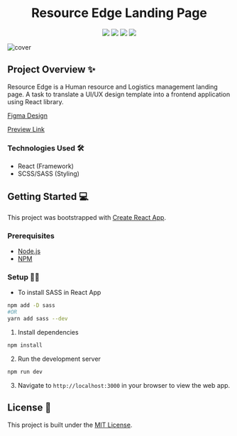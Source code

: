 <h1 align="center">Resource Edge Landing Page</h1>


<p align="center">
<img src="https://img.shields.io/badge/React-20232A?style=for-the-badge&logo=react&logoColor=61DAFB">
<img src="https://img.shields.io/badge/Sass-CC6699?style=for-the-badge&logo=sass&logoColor=white">
<img src="https://img.shields.io/badge/Figma-F24E1E?style=for-the-badge&logo=figma&logoColor=white">
<img src="https://img.shields.io/badge/Netlify-00C7B7?style=for-the-badge&logo=netlify&logoColor=white">
</p>

![cover](https://user-images.githubusercontent.com/46662771/203580255-d63a50d2-777f-4dc8-92db-d7cf76a46c17.png)


## **Project Overview** ✨
Resource Edge is a Human resource and Logistics management landing page.
A task to translate a UI/UX design template into a frontend application using React library.

[Figma Design](https://www.figma.com/file/aZBjlwJ8fAiUTCJnss6kpS/Learnable-21'-STest)

[Preview Link](https://resource-edge-lp.netlify.app/)

### **Technologies Used** 🛠

- React (Framework)
- SCSS/SASS (Styling)

## **Getting Started** 💻

This project was bootstrapped with [Create React App](https://github.com/facebook/create-react-app).

### **Prerequisites**

- [Node.js](https://nodejs.org/)
- [NPM](https://www.npmjs.com/)


### **Setup** 👨‍💻
- To install SASS in React App

```BASH
npm add -D sass
#OR
yarn add sass --dev
```

1. Install dependencies
```BASH 
npm install
```

2. Run the development server
```BASH
npm run dev
```

3. Navigate to `http://localhost:3000` in your browser to view the web app.

## **License** 🔐

This project is built under the [MIT License](./License).

